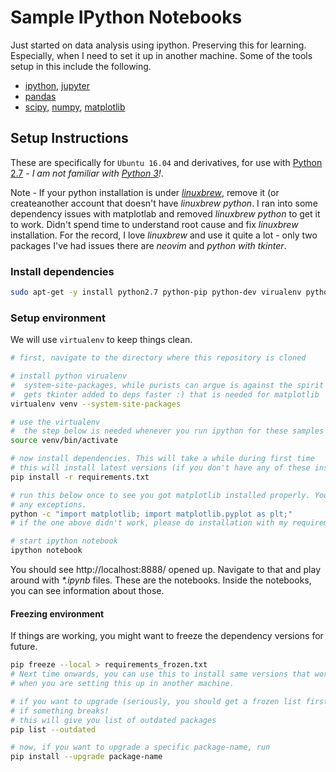 # Sample IPython Notebooks

Just started on data analysis using ipython. Preserving this for learning. Especially, when I need to set it up in another machine. Some of the tools setup in this include the following.

* [ipython](http://ipython.org/), [jupyter](https://jupyter.org/)
* [pandas](http://pandas.pydata.org/)
* [scipy](https://www.scipy.org/), [numpy](http://www.numpy.org/), [matplotlib](http://matplotlib.org/)

## Setup Instructions 

These are specifically for `Ubuntu 16.04` and derivatives, for use with [Python 2.7](https://www.python.org/download/releases/2.7/) - _I am not familiar with [Python 3](https://wiki.python.org/moin/Python2orPython3)!_.

Note - If your python installation is under _[linuxbrew](http://linuxbrew.sh/)_, remove it (or createanother account that doesn't have _linuxbrew python_. I ran into some dependency issues with matplotlab and removed _linuxbrew python_ to get it to work. Didn't spend time to understand root cause and fix _linuxbrew_ installation. For the record, I love _linuxbrew_ and use it quite a lot - only two packages I've had issues there are _neovim_ and _python with tkinter_.

### Install dependencies
```sh
sudo apt-get -y install python2.7 python-pip python-dev virualenv python-tk
```

### Setup environment

We will use `virtualenv` to keep things clean.

```sh
# first, navigate to the directory where this repository is cloned

# install python virualenv
#  system-site-packages, while purists can argue is against the spirit of virtualenv,
#  gets tkinter added to deps faster :) that is needed for matplotlib
virtualenv venv --system-site-packages

# use the virtualenv
#  the step below is needed whenever you run ipython for these samples
source venv/bin/activate

# now install dependencies. This will take a while during first time
# this will install latest versions (if you don't have any of these installed)
pip install -r requirements.txt

# run this below once to see you got matplotlib installed properly. You shouldn't see
# any exceptions.
python -c "import matplotlib; import matplotlib.pyplot as plt;"
# if the one above didn't work, please do installation with my requirements_frozen.txt

# start ipython notebook
ipython notebook

```
You should see http://localhost:8888/ opened up. Navigate to that and play around with _*.ipynb_ files. These are the notebooks. Inside the notebooks, you can see information about those.


#### Freezing environment

If things are working, you might want to freeze the dependency versions for future.

```sh
pip freeze --local > requirements_frozen.txt
# Next time onwards, you can use this to install same versions that worked for you. Especially
# when you are setting this up in another machine.

# if you want to upgrade (seriously, you should get a frozen list first so that you can revert
# if something breaks!
# this will give you list of outdated packages
pip list --outdated

# now, if you want to upgrade a specific package-name, run
pip install --upgrade package-name

```



